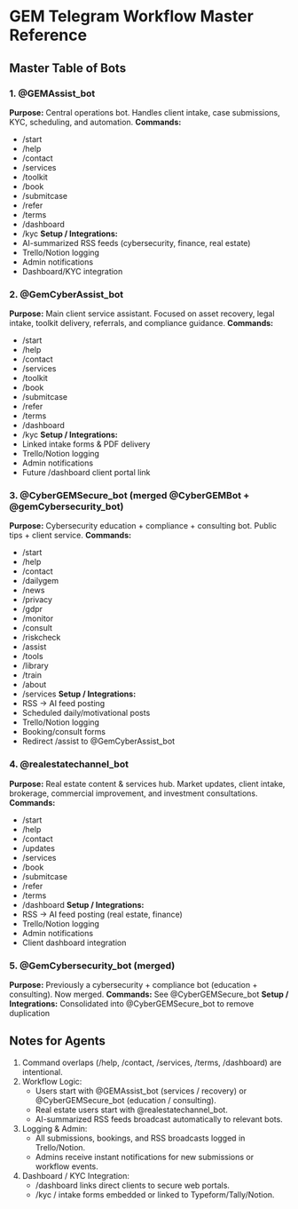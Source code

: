 
# GEM Telegram Workflow Master Reference

## Master Table of Bots

### 1. @GEMAssist_bot
**Purpose:** Central operations bot. Handles client intake, case submissions, KYC, scheduling, and automation.
**Commands:**
- /start
- /help
- /contact
- /services
- /toolkit
- /book
- /submitcase
- /refer
- /terms
- /dashboard
- /kyc
**Setup / Integrations:**
- AI-summarized RSS feeds (cybersecurity, finance, real estate)
- Trello/Notion logging
- Admin notifications
- Dashboard/KYC integration

### 2. @GemCyberAssist_bot
**Purpose:** Main client service assistant. Focused on asset recovery, legal intake, toolkit delivery, referrals, and compliance guidance.
**Commands:**
- /start
- /help
- /contact
- /services
- /toolkit
- /book
- /submitcase
- /refer
- /terms
- /dashboard
- /kyc
**Setup / Integrations:**
- Linked intake forms & PDF delivery
- Trello/Notion logging
- Admin notifications
- Future /dashboard client portal link

### 3. @CyberGEMSecure_bot (merged @CyberGEMBot + @gemCybersecurity_bot)
**Purpose:** Cybersecurity education + compliance + consulting bot. Public tips + client service.
**Commands:**
- /start
- /help
- /contact
- /dailygem
- /news
- /privacy
- /gdpr
- /monitor
- /consult
- /riskcheck
- /assist
- /tools
- /library
- /train
- /about
- /services
**Setup / Integrations:**
- RSS → AI feed posting
- Scheduled daily/motivational posts
- Trello/Notion logging
- Booking/consult forms
- Redirect /assist to @GemCyberAssist_bot

### 4. @realestatechannel_bot
**Purpose:** Real estate content & services hub. Market updates, client intake, brokerage, commercial improvement, and investment consultations.
**Commands:**
- /start
- /help
- /contact
- /updates
- /services
- /book
- /submitcase
- /refer
- /terms
- /dashboard
**Setup / Integrations:**
- RSS → AI feed posting (real estate, finance)
- Trello/Notion logging
- Admin notifications
- Client dashboard integration

### 5. @GemCybersecurity_bot (merged)
**Purpose:** Previously a cybersecurity + compliance bot (education + consulting). Now merged.
**Commands:** See @CyberGEMSecure_bot
**Setup / Integrations:** Consolidated into @CyberGEMSecure_bot to remove duplication

## Notes for Agents
1. Command overlaps (/help, /contact, /services, /terms, /dashboard) are intentional.
2. Workflow Logic:
   - Users start with @GEMAssist_bot (services / recovery) or @CyberGEMSecure_bot (education / consulting).
   - Real estate users start with @realestatechannel_bot.
   - AI-summarized RSS feeds broadcast automatically to relevant bots.
3. Logging & Admin:
   - All submissions, bookings, and RSS broadcasts logged in Trello/Notion.
   - Admins receive instant notifications for new submissions or workflow events.
4. Dashboard / KYC Integration:
   - /dashboard links direct clients to secure web portals.
   - /kyc / intake forms embedded or linked to Typeform/Tally/Notion.
